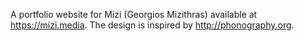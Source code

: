 A portfolio website for Mizi (Georgios Mizithras) available at https://mizi.media. The design is inspired by http://phonography.org.